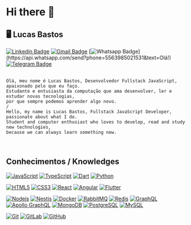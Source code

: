 # Hi there 👋

## :desktop_computer: Lucas Bastos

[![Linkedin Badge](https://img.shields.io/badge/-lucsbasto-blue?style=flat-square&logo=Linkedin&logoColor=white&link=https://www.linkedin.com/in/lucsbasto/)](https://www.linkedin.com/in/lucsbasto/)
[![Gmail Badge](https://img.shields.io/badge/-lucsbasto@gmail.com-c14438?style=flat-square&logo=Gmail&logoColor=white&link=mailto:lucsbasto@gmail.com)](mailto:lucsbasto@gmail.com)
[![Whatsapp Badge](https://img.shields.io/badge/-Whatsapp-4CA143?style=flat-square&labelColor=4CA143&logo=whatsapp&logoColor=white&link=https://api.whatsapp.com/send?phone=5563985021531&text=Olá!)](https://api.whatsapp.com/send?phone=5563985021531&text=Olá!)
[![Telegram Badge](https://img.shields.io/badge/-Telegram-1ca0f1?style=flat-square&labelColor=1ca0f1&logo=telegram&logoColor=white&link=https://t.me/luiz740)](https://t.me/lucsbasto)
<br /><br />

    Olá, meu nome é Lucas Bastos, Desenvolvedor Fullstack JavaScript, apaixonado pelo que eu faço. 
    Estudante e entusiasta da computação que ama desenvolver, ler e estudar novas tecnologias, 
    por que sempre podemos aprender algo novo.
    /
    Hello, my name is Lucas Bastos, Fullstack JavaScript Developer, passionate about what I do. 
    Student and computer enthusiast who loves to develop, read and study new technologies, 
    because we can always learn something new.

<br />

## Conhecimentos / Knowledges

[![JavaScript](https://img.shields.io/badge/-JavaScript-black?style=flat-square&logo=javascript&link=https://github.com/lucsbasto/)](https://github.com/lucsbasto/)
[![TypeScript](https://img.shields.io/badge/-TypeScript-007ACC?style=flat-square&logo=typescript&link=https://github.com/lucsbasto/)](https://github.com/lucsbasto/)
[![Dart](https://img.shields.io/badge/-Dart-0175C2?style=flat-square&logo=dart&link=https://github.com/lucsbasto/)](https://github.com/lucsbasto/)
[![Python](https://img.shields.io/badge/-Python-black?style=flat-square&logo=Python&link=https://github.com/lucsbasto/)](https://github.com/lucsbasto/)

[![HTML5](https://img.shields.io/badge/-HTML5-E34F26?style=flat-square&logo=html5&logoColor=white&link=https://github.com/lucsbasto/)](https://github.com/lucsbasto/)
[![CSS3](https://img.shields.io/badge/-CSS3-1572B6?style=flat-square&logo=css3&link=https://github.com/lucsbasto/)](https://github.com/lucsbasto/)
[![React](https://img.shields.io/badge/-React-black?style=flat-square&logo=react&link=https://github.com/lucsbasto/)](https://github.com/lucsbasto/)
[![Angular](https://img.shields.io/badge/-Angular-DD0031?style=flat-square&logo=angular&link=https://github.com/lucsbasto/)](https://github.com/lucsbasto/)
[![Flutter](https://img.shields.io/badge/-Flutter-02569B?style=flat-square&logo=flutter&link=https://github.com/lucsbasto/)](https://github.com/lucsbasto/)

[![Nodejs](https://img.shields.io/badge/-Nodejs-black?style=flat-square&logo=Node.js&link=https://github.com/lucsbasto/)](https://github.com/lucsbasto/)
[![Nestjs](https://img.shields.io/badge/-Nestjs-black?style=flat-square&logo=NestJS&logoColor=red&link=https://github.com/lucsbasto/)](https://github.com/lucsbasto/)
[![Docker](https://img.shields.io/badge/-Docker-black?style=flat-square&logo=docker&link=https://github.com/lucsbasto/)](https://github.com/lucsbasto/)
[![RabbitMQ](https://img.shields.io/badge/-RabbitMQ-black?style=flat-square&logo=rabbitmq&link=https://github.com/lucsbasto/)](https://github.com/lucsbasto/)
[![Redis](https://img.shields.io/badge/-Redis-black?style=flat-square&logo=Redis&link=https://github.com/lucsbasto/)](https://github.com/lucsbasto/)
[![GraphQL](https://img.shields.io/badge/-GraphQL-E10098?style=flat-square&logo=graphql&link=https://github.com/lucsbasto/)](https://github.com/lucsbasto/)
[![Apollo GraphQL](https://img.shields.io/badge/-Apollo%20GraphQL-311C87?style=flat-square&logo=apollo-graphql&link=https://github.com/lucsbasto/)](https://github.com/lucsbasto/)
[![MongoDB](https://img.shields.io/badge/-MongoDB-black?style=flat-square&logo=mongodb&link=https://github.com/lucsbasto/)](https://github.com/lucsbasto/)
[![PostgreSQL](https://img.shields.io/badge/-PostgreSQL-336791?style=flat-square&logo=postgresql&link=https://github.com/lucsbasto/)](https://github.com/lucsbasto/)
[![MySQL](https://img.shields.io/badge/-MySQL-black?style=flat-square&logo=mysql&logoColor=white&link=https://github.com/lucsbasto/)](https://github.com/lucsbasto/)

[![Git](https://img.shields.io/badge/-Git-black?style=flat-square&logo=git&link=https://github.com/lucsbasto/)](https://github.com/lucsbasto/)
[![GitLab](https://img.shields.io/badge/-GitLab-FCA121?style=flat-square&logo=gitlab&link=https://github.com/lucsbasto/)](https://github.com/lucsbasto/)
[![GitHub](https://img.shields.io/badge/-GitHub-181717?style=flat-square&logo=github&link=https://github.com/lucsbasto/)](https://github.com/lucsbasto/)

